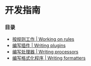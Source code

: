 # 开发指南

### 目录

- [按规则工作 | Working on rules](https://cloud.tencent.com/developer/section/1489639)
- [编写插件 | Writing plugins](https://cloud.tencent.com/developer/section/1489640)
- [编写处理器 | Writing processors](https://cloud.tencent.com/developer/section/1489641)
- [编写格式化程序 | Writing formatters](https://cloud.tencent.com/developer/section/1489642)